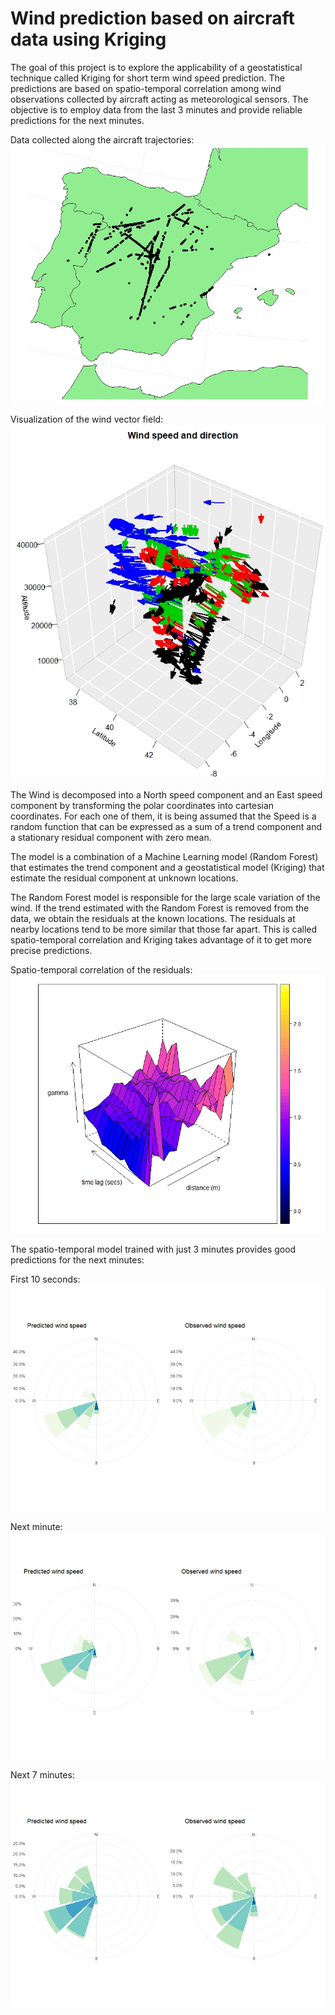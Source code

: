 # Wind prediction based on aircraft data using Kriging

The goal of this project is to explore the applicability of a geostatistical
technique called Kriging for short term wind speed prediction. The predictions are based on spatio-temporal correlation among wind observations
collected by aircraft acting as meteorological sensors. The objective is to
employ data from the last 3 minutes and provide reliable predictions for the
next minutes.

Data collected along the aircraft trajectories:
![](https://github.com/DanielLapido/Kriging_Wind_Speed/blob/main/Figures/datapoints.jpeg)

Visualization of the wind vector field:
![](https://github.com/DanielLapido/Kriging_Wind_Speed/blob/main/Figures/arrows.jpg)

The Wind is decomposed into a North speed component and an East speed component by transforming the polar coordinates into cartesian coordinates.
For each one of them, it is being assumed that the Speed is a random function that can be expressed as a sum of a trend component and a stationary residual component with zero mean.

The model is a combination of a Machine Learning model (Random Forest) that estimates the trend component and a geostatistical model (Kriging) that estimate the residual component at unknown locations.

The Random Forest model is responsible for the large scale variation of the wind. If the trend estimated with the Random Forest is removed from the data, we obtain the residuals at the known locations. The residuals at nearby locations tend to be more similar that those far apart. This is called spatio-temporal correlation and Kriging takes advantage of it to get more precise predictions.

Spatio-temporal correlation of the residuals:
![](https://github.com/DanielLapido/Kriging_Wind_Speed/blob/main/Figures/north_variogram.jpeg)


The spatio-temporal model trained with just 3 minutes provides good predictions for the next minutes:

First 10 seconds:
![](https://github.com/DanielLapido/Kriging_Wind_Speed/blob/main/Figures/presentation_rfwindrose10.jpeg)

Next minute:
![](https://github.com/DanielLapido/Kriging_Wind_Speed/blob/main/Figures/rf_1mrose.jpeg)

Next 7 minutes:
![](https://github.com/DanielLapido/Kriging_Wind_Speed/blob/main/Figures/rf5mrose.jpeg)
